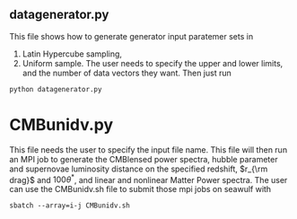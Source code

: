 ## datagenerator.py <a name="overview"></a>
This file shows how to generate generator input paratemer sets in
1. Latin Hypercube sampling,
2. Uniform sample.
The user needs to specify the upper and lower limits, and the number of data vectors they want. Then just run

```
python datagenerator.py
```
# CMBunidv.py <a name="overview"></a>
This file needs the user to specify the input file name. This file will then run an MPI job to generate the
CMBlensed power spectra, hubble parameter and supernovae luminosity distance on the specified redshift, $r_{\rm drag}$
and $100\theta^*$, and linear and nonlinear Matter Power spectra.
The user can use the CMBunidv.sh file to submit those mpi jobs on seawulf with
```
sbatch --array=i-j CMBunidv.sh
```
